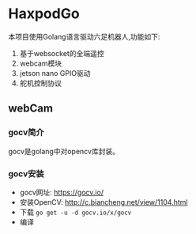 # HaxpodGo
本项目使用Golang语言驱动六足机器人,功能如下:
1. 基于websocket的全端遥控
2. webcam模块
3. jetson nano GPIO驱动
4. 舵机控制协议

## webCam
### gocv简介
gocv是golang中对opencv库封装。
### gocv安装
+ gocv网址: https://gocv.io/
+ 安装OpenCV: http://c.biancheng.net/view/1104.html
+ 下载 `go get -u -d gocv.io/x/gocv`
+ 编译 
